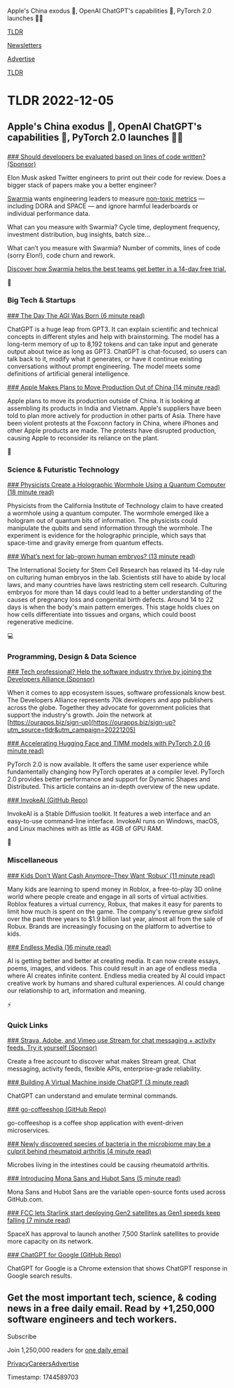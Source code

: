 Apple's China exodus 📱, OpenAI ChatGPT's capabilities 🤖, PyTorch 2.0 launches 👨‍💻

[TLDR](/)

[Newsletters](/newsletters)

[Advertise](https://advertise.tldr.tech/)

[TLDR](/)

# TLDR 2022-12-05

## Apple's China exodus 📱, OpenAI ChatGPT's capabilities 🤖, PyTorch 2.0 launches 👨‍💻

### 

[### Should developers be evaluated based on lines of code written? (Sponsor)](https://www.swarmia.com/engineering-metrics/?utm_campaign=TLDR&amp;utm_source=email&amp;utm_medium=cpv&amp;utm_content=december22)

Elon Musk asked Twitter engineers to print out their code for review. Does a bigger stack of papers make you a better engineer?

[Swarmia](https://www.swarmia.com/engineering-metrics/?utm_campaign=TLDR&utm_source=email&utm_medium=cpv&utm_content=december22) wants engineering leaders to measure [non-toxic metrics](https://www.swarmia.com/engineering-metrics/?utm_campaign=TLDR&utm_source=email&utm_medium=cpv&utm_content=december22) — including DORA and SPACE — and ignore harmful leaderboards or individual performance data.

What can you measure with Swarmia? Cycle time, deployment frequency, investment distribution, bug insights, batch size…

What can’t you measure with Swarmia? Number of commits, lines of code (sorry Elon!), code churn and rework.

[Discover how Swarmia helps the best teams get better in a 14-day free trial.](https://www.swarmia.com/engineering-metrics/?utm_campaign=TLDR&utm_source=email&utm_medium=cpv&utm_content=december22)

📱

### Big Tech & Startups

[### The Day The AGI Was Born (6 minute read)](https://archive.ph/3tSip#selection-1381.107-1403.1?utm_source=tldrnewsletter)

ChatGPT is a huge leap from GPT3. It can explain scientific and technical concepts in different styles and help with brainstorming. The model has a long-term memory of up to 8,192 tokens and can take input and generate output about twice as long as GPT3. ChatGPT is chat-focused, so users can talk back to it, modify what it generates, or have it continue existing conversations without prompt engineering. The model meets some definitions of artificial general intelligence.

[### Apple Makes Plans to Move Production Out of China (14 minute read)](https://archive.ph/7bP4j?utm_source=tldrnewsletter)

Apple plans to move its production outside of China. It is looking at assembling its products in India and Vietnam. Apple's suppliers have been told to plan more actively for production in other parts of Asia. There have been violent protests at the Foxconn factory in China, where iPhones and other Apple products are made. The protests have disrupted production, causing Apple to reconsider its reliance on the plant.

🚀

### Science & Futuristic Technology

[### Physicists Create a Holographic Wormhole Using a Quantum Computer (18 minute read)](https://www.quantamagazine.org/physicists-create-a-wormhole-using-a-quantum-computer-20221130/?utm_source=tldrnewsletter)

Physicists from the California Institute of Technology claim to have created a wormhole using a quantum computer. The wormhole emerged like a hologram out of quantum bits of information. The physicists could manipulate the qubits and send information through the wormhole. The experiment is evidence for the holographic principle, which says that space-time and gravity emerge from quantum effects.

[### What’s next for lab-grown human embryos? (13 minute read)](https://www.nature.com/articles/d41586-021-02343-7?utm_source=tldrnewsletter)

The International Society for Stem Cell Research has relaxed its 14-day rule on culturing human embryos in the lab. Scientists still have to abide by local laws, and many countries have laws restricting stem cell research. Culturing embryos for more than 14 days could lead to a better understanding of the causes of pregnancy loss and congenital birth defects. Around 14 to 22 days is when the body's main pattern emerges. This stage holds clues on how cells differentiate into tissues and organs, which could boost regenerative medicine.

💻

### Programming, Design & Data Science

[### Tech professional? Help the software industry thrive by joining the Developers Alliance (Sponsor)](https://ourapps.biz/sign-up?utm_source=tldr&amp;utm_campaign=20221205)

When it comes to app ecosystem issues, software professionals know best. The Developers Alliance represents 70k developers and app publishers across the globe. Together they advocate for government policies that support the industry's growth. Join the network at [https://ourapps.biz/sign-up](https://ourapps.biz/sign-up?utm_source=tldr&utm_campaign=20221205)

[### Accelerating Hugging Face and TIMM models with PyTorch 2.0 (6 minute read)](https://pytorch.org/get-started/pytorch-2.0/?utm_source=tldrnewsletter)

PyTorch 2.0 is now available. It offers the same user experience while fundamentally changing how PyTorch operates at a compiler level. PyTorch 2.0 provides better performance and support for Dynamic Shapes and Distributed. This article contains an in-depth overview of the new update.

[### InvokeAI (GitHub Repo)](https://github.com/invoke-ai/InvokeAI?utm_source=tldrnewsletter)

InvokeAI is a Stable Diffusion toolkit. It features a web interface and an easy-to-use command-line interface. InvokeAI runs on Windows, macOS, and Linux machines with as little as 4GB of GPU RAM.

🎁

### Miscellaneous

[### Kids Don’t Want Cash Anymore–They Want ‘Robux’ (11 minute read)](https://archive.ph/B4itS?utm_source=tldrnewsletter)

Many kids are learning to spend money in Roblox, a free-to-play 3D online world where people create and engage in all sorts of virtual activities. Roblox features a virtual currency, Robux, that makes it easy for parents to limit how much is spent on the game. The company's revenue grew sixfold over the past three years to $1.9 billion last year, almost all from the sale of Robux. Brands are increasingly focusing on the platform to advertise to kids.

[### Endless Media (16 minute read)](https://www.generalist.com/briefing/endless-media?utm_source=tldrnewsletter)

AI is getting better and better at creating media. It can now create essays, poems, images, and videos. This could result in an age of endless media where AI creates infinite content. Endless media created by AI could impact creative work by humans and shared cultural experiences. AI could change our relationship to art, information and meaning.

⚡

### Quick Links

[### Strava, Adobe, and Vimeo use Stream for chat messaging + activity feeds. Try it yourself (Sponsor)](https://getstream.io/try-for-free/?utm_source=TLDRTech&amp;utm_medium=Promoted_Newsletter&amp;utm_content=Product_And_Developer&amp;utm_campaign=TLDRTech_December2022_Trial_klmh22)

Create a free account to discover what makes Stream great. Chat messaging, activity feeds, flexible APIs, enterprise-grade reliability.

[### Building A Virtual Machine inside ChatGPT (3 minute read)](https://www.engraved.blog/building-a-virtual-machine-inside/?utm_source=tldrnewsletter)

ChatGPT can understand and emulate terminal commands.

[### go-coffeeshop (GitHub Repo)](https://github.com/thangchung/go-coffeeshop?utm_source=tldrnewsletter)

go-coffeeshop is a coffee shop application with event-driven microservices.

[### Newly discovered species of bacteria in the microbiome may be a culprit behind rheumatoid arthritis (4 minute read)](https://www.freethink.com/health/bacteria-microbiome-rheumatoid-arthritis?utm_source=tldrnewsletter)

Microbes living in the intestines could be causing rheumatoid arthritis.

[### Introducing Mona Sans and Hubot Sans (5 minute read)](https://github.blog/2022-12-02-introducing-mona-sans-and-hubot-sans/?utm_source=tldrnewsletter)

Mona Sans and Hubot Sans are the variable open-source fonts used across GitHub.com.

[### FCC lets Starlink start deploying Gen2 satellites as Gen1 speeds keep falling (7 minute read)](https://arstechnica.com/tech-policy/2022/12/starlink-speeds-in-us-dropped-from-105mbps-to-53mbps-in-the-past-year/?comments=1&amp;comments-page=1?utm_source=tldrnewsletter)

SpaceX has approval to launch another 7,500 Starlink satellites to provide more capacity on its network.

[### ChatGPT for Google (GitHub Repo)](https://github.com/wong2/chat-gpt-google-extension?utm_source=tldrnewsletter)

ChatGPT for Google is a Chrome extension that shows ChatGPT response in Google search results.

## Get the most important tech, science, & coding news in a free daily email. Read by +1,250,000 software engineers and tech workers.

Subscribe

Join 1,250,000 readers for [one daily email](/api/latest/tech)

[Privacy](/privacy)[Careers](https://jobs.ashbyhq.com/tldr.tech)[Advertise](/tech/advertise)

Timestamp: 1744589703